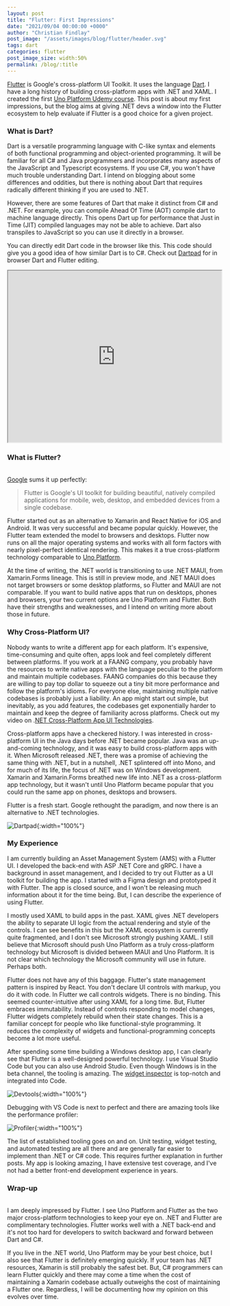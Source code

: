```yaml
---
layout: post
title: "Flutter: First Impressions"
date: "2021/09/04 00:00:00 +0000"
author: "Christian Findlay"
post_image: "/assets/images/blog/flutter/header.svg"
tags: dart
categories: flutter
post_image_size: width:50%
permalink: /blog/:title
---
```


[Flutter](https://flutter.dev/) is Google's cross-platform UI Toolkit. It uses the language [Dart](https://dart.dev/). I have a long history of building cross-platform apps with .NET and XAML. I created the first [Uno Platform Udemy course](https://www.udemy.com/course/introduction-to-uno-platform/?referralCode=C9FE308096EADFB5B661). This post is about my first impressions, but the blog aims at giving .NET devs a window into the Flutter ecosystem to help evaluate if Flutter is a good choice for a given project.

### What is Dart?

Dart is a versatile programming language with C-like syntax and elements of both functional programming and object-oriented programming. It will be familiar for all C# and Java programmers and incorporates many aspects of the JavaScript and Typescript ecosystems. If you use C#, you won't have much trouble understanding Dart. I intend on blogging about some differences and oddities, but there is nothing about Dart that requires radically different thinking if you are used to .NET.

However, there are some features of Dart that make it distinct from C# and .NET. For example, you can compile Ahead Of Time (AOT) compile dart to machine language directly. This opens Dart up for performance that Just in Time (JIT) compiled languages may not be able to achieve. Dart also transpiles to JavaScript so you can use it directly in a browser.

You can directly edit Dart code in the browser like this. This code should give you a good idea of how similar Dart is to C#. Check out [Dartpad](https://dartpad.dev) for in browser Dart and Flutter editing.

<iframe style="width:99%;height:400px;" src="https://dartpad.dev/embed-inline.html?id=df8e2d154e5562f38441cd5aa0b39222&split=70&mode=dart"></iframe>

### What is Flutter?

‍  
[Google](https://dart.dev/) sums it up perfectly:

> Flutter is Google's UI toolkit for building beautiful, natively compiled applications for mobile, web, desktop, and embedded devices from a single codebase.

Flutter started out as an alternative to Xamarin and React Native for iOS and Android. It was very successful and became popular quickly. However, the Flutter team extended the model to browsers and desktops. Flutter now runs on all the major operating systems and works with all form factors with nearly pixel-perfect identical rendering. This makes it a true cross-platform technology comparable to [Uno Platform](https://platform.uno/).

At the time of writing, the .NET world is transitioning to use .NET MAUI, from Xamarin.Forms lineage. This is still in preview mode, and .NET MAUI does not target browsers or some desktop platforms, so Flutter and MAUI are not comparable. If you want to build native apps that run on desktops, phones and browsers, your two current options are Uno Platform and Flutter. Both have their strengths and weaknesses, and I intend on writing more about those in future.

### Why Cross-Platform UI?

Nobody wants to write a different app for each platform. It's expensive, time-consuming and quite often, apps look and feel completely different between platforms. If you work at a FAANG company, you probably have the resources to write native apps with the language peculiar to the platform and maintain multiple codebases. FAANG companies do this because they are willing to pay top dollar to squeeze out a tiny bit more performance and follow the platform's idioms. For everyone else, maintaining multiple native codebases is probably just a liability. An app might start out simple, but inevitably, as you add features, the codebases get exponentially harder to maintain and keep the degree of familiarity across platforms. Check out my video on .[NET Cross-Platform App UI Technologies](https://youtu.be/hzbS0lcQXRk).

Cross-platform apps have a checkered history. I was interested in cross-platform UI in the Java days before .NET became popular. Java was an up-and-coming technology, and it was easy to build cross-platform apps with it. When Microsoft released .NET, there was a promise of achieving the same thing with .NET, but in a nutshell, .NET splintered off into Mono, and for much of its life, the focus of .NET was on Windows development. Xamarin and Xamarin.Forms breathed new life into .NET as a cross-platform app technology, but it wasn't until Uno Platform became popular that you could run the same app on phones, desktops and browsers.

Flutter is a fresh start. Google rethought the paradigm, and now there is an alternative to .NET technologies.

‍![Dartpad](/assets/images/firstimpressions/dartpad.png){:width="100%"}

### My Experience

I am currently building an Asset Management System (AMS) with a Flutter UI. I developed the back-end with ASP .NET Core and gRPC. I have a background in asset management, and I decided to try out Flutter as a UI toolkit for building the app. I started with a Figma design and prototyped it with Flutter. The app is closed source, and I won't be releasing much information about it for the time being. But, I can describe the experience of using Flutter.

I mostly used XAML to build apps in the past. XAML gives .NET developers the ability to separate UI logic from the actual rendering and style of the controls. I can see benefits in this but the XAML ecosystem is currently quite fragmented, and I don't see Microsoft strongly pushing XAML. I still believe that Microsoft should push Uno Platform as a truly cross-platform technology but Microsoft is divided between MAUI and Uno Platform. It is not clear which technology the Microsoft community will use in future. Perhaps both.

Flutter does not have any of this baggage. Flutter's state management pattern is inspired by React. You don't declare UI controls with markup, you do it with code. In Flutter we call controls widgets. There is no binding. This seemed counter-intuitive after using XAML for a long time. But, Flutter embraces immutability. Instead of controls responding to model changes, Flutter widgets completely rebuild when their state changes. This is a familiar concept for people who like functional-style programming. It reduces the complexity of widgets and functional-programming concepts become a lot more useful.

After spending some time building a Windows desktop app, I can clearly see that Flutter is a well-designed powerful technology. I use Visual Studio Code but you can also use Android Studio. Even though Windows is in the beta channel, the tooling is amazing. The [widget inspector](https://flutter.dev/docs/development/tools/devtools/inspector) is top-notch and integrated into Code.

‍![Devtools](/assets/images/firstimpressions/devtools.png){:width="100%"}

Debugging with VS Code is next to perfect and there are amazing tools like the performance profiler:

‍![Profiler](/assets/images/firstimpressions/profiler.png){:width="100%"}


The list of established tooling goes on and on. Unit testing, widget testing, and automated testing are all there and are generally far easier to implement than .NET or C# code. This requires further explanation in further posts. My app is looking amazing, I have extensive test coverage, and I've not had a better front-end development experience in years.

### Wrap-up

‍  
I am deeply impressed by Flutter. I see Uno Platform and Flutter as the two major cross-platform technologies to keep your eye on. .NET and Flutter are complimentary technologies. Flutter works well with a .NET back-end and it's not too hard for developers to switch backward and forward between Dart and C#.

If you live in the .NET world, Uno Platform may be your best choice, but I also see that Flutter is definitely emerging quickly. If your team has .NET resources, Xamarin is still probably the safest bet. But, C# programmers can learn Flutter quickly and there may come a time when the cost of maintaining a Xamarin codebase actually outweighs the cost of maintaining a Flutter one. Regardless, I will be documenting how my opinion on this evolves over time.